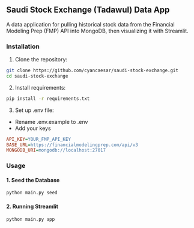 ## Saudi Stock Exchange (Tadawul) Data App

A data application for pulling historical stock data from the Financial Modeling Prep (FMP) API into MongoDB, then visualizing it with Streamlit.

### Installation

1. Clone the repository:

```bash
git clone https://github.com/cyancaesar/saudi-stock-exchange.git
cd saudi-stock-exchange
```

2. Install requirements:

```bash
pip install -r requirements.txt
```

3. Set up .env file:

- Rename .env.example to .env
- Add your keys

```ini
API_KEY=YOUR_FMP_API_KEY
BASE_URL=https://financialmodelingprep.com/api/v3
MONGODB_URI=mongodb://localhost:27017
```

### Usage

#### 1. Seed the Database

```bash
python main.py seed
```

#### 2. Running Streamlit

```bash
python main.py app
```
